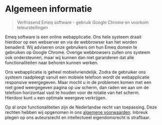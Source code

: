 # Algemeen informatie

> Verfrissend Emeq software - gebruik Google Chrome en voorkom teleurstellingen
> 
Emeq software is een online webapplicatie. Ons hele systeem draait hierdoor op een webserver en via de webbrowser kan het worden benaderd. Wij adviseren onze gebruikers om hun Emeq domein te gebruiken op Google Chrome. Overige webbrowsers zullen ons systeem ook ondersteunen, maar wij kunnen dan niet garanderen dat alle functionaliteiten naar behoren kunnen werken. 

Ons webapplicatie is geheel mobielvriendelijk. Zodra de gebruiker ons systeem raadpleegt vanuit een mobiele telefoon wordt de webapplicatie responsive weergegeven. Maar mocht u in de problemen komen met een niet goed weergegeven pagina op uw scherm, dan raden we aan om de telefoon horizontaal vast te houden voor de rotatie van het scherm. Hierdoor kunt u een optimale weergave verkrijgen.

Op al onze functionaliteiten zijn de Nederlandse recht van toepassing. Deze rechten hebben wij opgenomen in ons [algemene voorwaarden](https://emeq.nl/algemene-voorwaarden). Inbreuk plegen op ons auteursrecht en intellectueel eigendomsrecht is strafbaar. 
